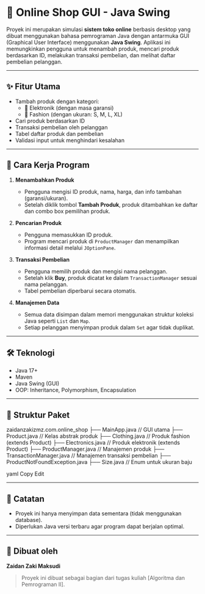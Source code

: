 # 🛒 Online Shop GUI - Java Swing

Proyek ini merupakan simulasi **sistem toko online** berbasis desktop yang dibuat menggunakan bahasa pemrograman Java dengan antarmuka GUI (Graphical User Interface) menggunakan **Java Swing**. Aplikasi ini memungkinkan pengguna untuk menambah produk, mencari produk berdasarkan ID, melakukan transaksi pembelian, dan melihat daftar pembelian pelanggan.

---

## ✨ Fitur Utama

- Tambah produk dengan kategori:
  - 📱 Elektronik (dengan masa garansi)
  - 👕 Fashion (dengan ukuran: S, M, L, XL)
- Cari produk berdasarkan ID
- Transaksi pembelian oleh pelanggan
- Tabel daftar produk dan pembelian
- Validasi input untuk menghindari kesalahan

---

## 🧠 Cara Kerja Program

1. **Menambahkan Produk**
   - Pengguna mengisi ID produk, nama, harga, dan info tambahan (garansi/ukuran).
   - Setelah diklik tombol **Tambah Produk**, produk ditambahkan ke daftar dan combo box pemilihan produk.

2. **Pencarian Produk**
   - Pengguna memasukkan ID produk.
   - Program mencari produk di `ProductManager` dan menampilkan informasi detail melalui `JOptionPane`.

3. **Transaksi Pembelian**
   - Pengguna memilih produk dan mengisi nama pelanggan.
   - Setelah klik **Buy**, produk dicatat ke dalam `TransactionManager` sesuai nama pelanggan.
   - Tabel pembelian diperbarui secara otomatis.

4. **Manajemen Data**
   - Semua data disimpan dalam memori menggunakan struktur koleksi Java seperti `List` dan `Map`.
   - Setiap pelanggan menyimpan produk dalam `Set` agar tidak duplikat.

---

## 🛠 Teknologi

- Java 17+
- Maven
- Java Swing (GUI)
- OOP: Inheritance, Polymorphism, Encapsulation

---

## 📂 Struktur Paket

zaidanzakizmz.com.online_shop
├── MainApp.java // GUI utama
├── Product.java // Kelas abstrak produk
├── Clothing.java // Produk fashion (extends Product)
├── Electronics.java // Produk elektronik (extends Product)
├── ProductManager.java // Manajemen produk
├── TransactionManager.java // Manajemen transaksi pembelian
├── ProductNotFoundException.java
├── Size.java // Enum untuk ukuran baju

yaml
Copy
Edit

---

## 📌 Catatan

- Proyek ini hanya menyimpan data sementara (tidak menggunakan database).
- Diperlukan Java versi terbaru agar program dapat berjalan optimal.

---

## 👤 Dibuat oleh

**Zaidan Zaki Maksudi**

> Proyek ini dibuat sebagai bagian dari tugas kuliah [Algoritma dan Pemrograman II].  
